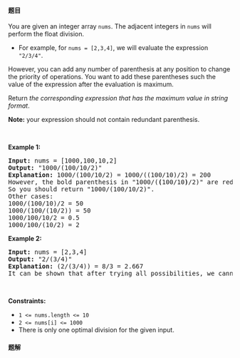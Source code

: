 #### 题目
<p>You are given an integer array <code>nums</code>. The adjacent integers in <code>nums</code> will perform the float division.</p>

<ul>
	<li>For example, for <code>nums = [2,3,4]</code>, we will evaluate the expression <code>&quot;2/3/4&quot;</code>.</li>
</ul>

<p>However, you can add any number of parenthesis at any position to change the priority of operations. You want to add these parentheses such the value of the expression after the evaluation is maximum.</p>

<p>Return <em>the corresponding expression that has the maximum value in string format</em>.</p>

<p><strong>Note:</strong> your expression should not contain redundant parenthesis.</p>

<p>&nbsp;</p>
<p><strong class="example">Example 1:</strong></p>

<pre>
<strong>Input:</strong> nums = [1000,100,10,2]
<strong>Output:</strong> &quot;1000/(100/10/2)&quot;
<strong>Explanation:</strong> 1000/(100/10/2) = 1000/((100/10)/2) = 200
However, the bold parenthesis in &quot;1000/(<strong>(</strong>100/10<strong>)</strong>/2)&quot; are redundant since they do not influence the operation priority.
So you should return &quot;1000/(100/10/2)&quot;.
Other cases:
1000/(100/10)/2 = 50
1000/(100/(10/2)) = 50
1000/100/10/2 = 0.5
1000/100/(10/2) = 2
</pre>

<p><strong class="example">Example 2:</strong></p>

<pre>
<strong>Input:</strong> nums = [2,3,4]
<strong>Output:</strong> &quot;2/(3/4)&quot;
<strong>Explanation:</strong> (2/(3/4)) = 8/3 = 2.667
It can be shown that after trying all possibilities, we cannot get an expression with evaluation greater than 2.667
</pre>

<p>&nbsp;</p>
<p><strong>Constraints:</strong></p>

<ul>
	<li><code>1 &lt;= nums.length &lt;= 10</code></li>
	<li><code>2 &lt;= nums[i] &lt;= 1000</code></li>
	<li>There is only one optimal division for the given input.</li>
</ul>


 #### 题解